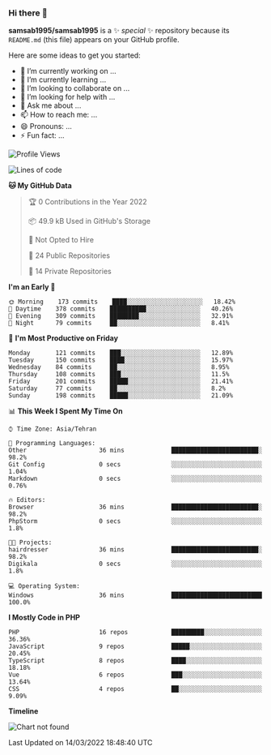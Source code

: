 ### Hi there 👋

**samsab1995/samsab1995** is a ✨ _special_ ✨ repository because its `README.md` (this file) appears on your GitHub profile.

Here are some ideas to get you started:

- 🔭 I’m currently working on ...
- 🌱 I’m currently learning ...
- 👯 I’m looking to collaborate on ...
- 🤔 I’m looking for help with ...
- 💬 Ask me about ...
- 📫 How to reach me: ...
- 😄 Pronouns: ...
- ⚡ Fun fact: ...

<!--START_SECTION:waka-->
![Profile Views](http://img.shields.io/badge/Profile%20Views-0-blue)

![Lines of code](https://img.shields.io/badge/From%20Hello%20World%20I%27ve%20Written-849%20Thousand%20lines%20of%20code-blue)

**🐱 My GitHub Data** 

> 🏆 0 Contributions in the Year 2022
 > 
> 📦 49.9 kB Used in GitHub's Storage 
 > 
> 🚫 Not Opted to Hire
 > 
> 📜 24 Public Repositories 
 > 
> 🔑 14 Private Repositories  
 > 
**I'm an Early 🐤** 

```text
🌞 Morning    173 commits    ████░░░░░░░░░░░░░░░░░░░░░   18.42% 
🌆 Daytime    378 commits    ██████████░░░░░░░░░░░░░░░   40.26% 
🌃 Evening    309 commits    ████████░░░░░░░░░░░░░░░░░   32.91% 
🌙 Night      79 commits     ██░░░░░░░░░░░░░░░░░░░░░░░   8.41%

```
📅 **I'm Most Productive on Friday** 

```text
Monday       121 commits    ███░░░░░░░░░░░░░░░░░░░░░░   12.89% 
Tuesday      150 commits    ████░░░░░░░░░░░░░░░░░░░░░   15.97% 
Wednesday    84 commits     ██░░░░░░░░░░░░░░░░░░░░░░░   8.95% 
Thursday     108 commits    ███░░░░░░░░░░░░░░░░░░░░░░   11.5% 
Friday       201 commits    █████░░░░░░░░░░░░░░░░░░░░   21.41% 
Saturday     77 commits     ██░░░░░░░░░░░░░░░░░░░░░░░   8.2% 
Sunday       198 commits    █████░░░░░░░░░░░░░░░░░░░░   21.09%

```


📊 **This Week I Spent My Time On** 

```text
⌚︎ Time Zone: Asia/Tehran

💬 Programming Languages: 
Other                    36 mins             ████████████████████████░   98.2% 
Git Config               0 secs              ░░░░░░░░░░░░░░░░░░░░░░░░░   1.04% 
Markdown                 0 secs              ░░░░░░░░░░░░░░░░░░░░░░░░░   0.76%

🔥 Editors: 
Browser                  36 mins             ████████████████████████░   98.2% 
PhpStorm                 0 secs              ░░░░░░░░░░░░░░░░░░░░░░░░░   1.8%

🐱‍💻 Projects: 
hairdresser              36 mins             ████████████████████████░   98.2% 
Digikala                 0 secs              ░░░░░░░░░░░░░░░░░░░░░░░░░   1.8%

💻 Operating System: 
Windows                  36 mins             █████████████████████████   100.0%

```

**I Mostly Code in PHP** 

```text
PHP                      16 repos            █████████░░░░░░░░░░░░░░░░   36.36% 
JavaScript               9 repos             █████░░░░░░░░░░░░░░░░░░░░   20.45% 
TypeScript               8 repos             ████░░░░░░░░░░░░░░░░░░░░░   18.18% 
Vue                      6 repos             ███░░░░░░░░░░░░░░░░░░░░░░   13.64% 
CSS                      4 repos             ██░░░░░░░░░░░░░░░░░░░░░░░   9.09%

```


**Timeline**

![Chart not found](https://raw.githubusercontent.com/samsab1995/samsab1995/main/charts/bar_graph.png) 


 Last Updated on 14/03/2022 18:48:40 UTC
<!--END_SECTION:waka-->
